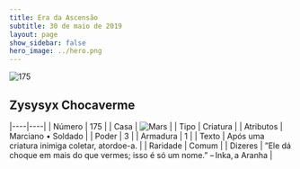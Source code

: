 ```yaml
---
title: Era da Ascensão
subtitle: 30 de maio de 2019
layout: page
show_sidebar: false
hero_image: ../hero.png
---
```


![175](https://cdn.keyforgegame.com/media/card_front/pt/435_175_4CP4CXV9PV7W_pt.png)

## Zysysyx Chocaverme

|----|----|
| Número | 175 |
| Casa | ![Mars](https://archonarcana.com/images/thumb/d/de/Mars.png/22px-Mars.png "Marte") |
| Tipo | Criatura |
| Atributos | Marciano • Soldado |
| Poder | 3 |
| Armadura | 1 |
| Texto | Após uma criatura inimiga coletar, atordoe-a. |
| Raridade | Comum |
| Dizeres | ”Ele dá choque em mais do que vermes;  isso é só um nome.” – Inka, a Aranha |
